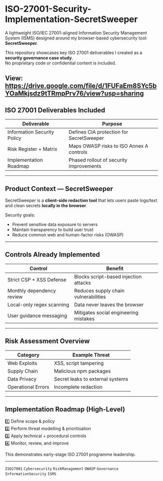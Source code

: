# ISO-27001-Security-Implementation-SecretSweeper  
A lightweight ISO/IEC 27001-aligned Information Security Management System (ISMS) designed around my browser-based cybersecurity tool: **SecretSweeper**.

This repository showcases key ISO 27001 deliverables I created as a **security governance case study**.  
No proprietary code or confidential content is included.

View: https://drive.google.com/file/d/1FUFaEm8SYc5bYOaMkjsdz9tTRmpPrv76/view?usp=sharing
---

## ISO 27001 Deliverables Included

| Deliverable | Purpose |
|------------|---------|
| Information Security Policy | Defines CIA protection for SecretSweeper |
| Risk Register + Matrix | Maps OWASP risks to ISO Annex A controls |
| Implementation Roadmap | Phased rollout of security improvements |

---

## Product Context — SecretSweeper

SecretSweeper is a **client-side redaction tool** that lets users paste logs/text and clean secrets **locally in the browser**.

Security goals:

- Prevent sensitive data exposure to servers
- Maintain transparency to build user trust
- Reduce common web and human-factor risks (OWASP)

---

## Controls Already Implemented

| Control | Benefit |
|--------|---------|
| Strict CSP + XSS Defense | Blocks script-based injection attacks |
| Monthly dependency review | Reduces supply chain vulnerabilities |
| Local-only regex scanning | Data never leaves the browser |
| User guidance messaging | Mitigates social engineering mistakes |

---

## Risk Assessment Overview

| Category | Example Threat 
|---------|----------------
| Web Exploits | XSS, script tampering 
| Supply Chain | Malicious npm packages 
| Data Privacy | Secret leaks to external systems 
| Operational Errors | Incomplete redaction

---

## Implementation Roadmap (High-Level)

1️⃣ Define scope & policy  
2️⃣ Perform threat modelling & prioritisation  
3️⃣ Apply technical + procedural controls  
4️⃣ Monitor, review, and improve  

This demonstrates early-stage ISO 27001 programme leadership.

---

`ISO27001` `Cybersecurity` `RiskManagement` `OWASP` `Governance` `InformationSecurity` `ISMS`


